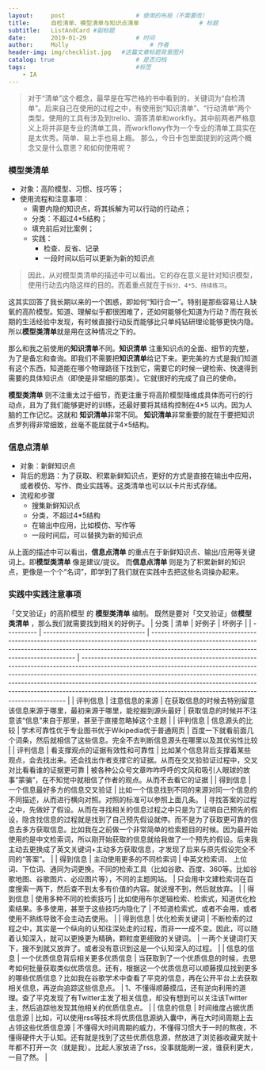 ```yaml
---
layout:     post   				    # 使用的布局（不需要改）
title:      自检清单、模型清单与知识点清单 				# 标题
subtitle:   ListAndCard #副标题
date:       2019-01-29 				# 时间
author:     Molly 						# 作者
header-img: img/checklist.jpg 	#这篇文章标题背景图片
catalog: true 						# 是否归档
tags:								#标签
    - IA
---
```

> 对于“清单”这个概念，最早是在写芒格的书中看到的，关键词为“自检清单”。后来自己在使用的过程之中，有使用到“知识清单”、“行动清单”两个类型。使用的工具有涉及到trello、滴答清单和workfly。其中前两者严格意义上将并非是专业的清单工具，而workflowy作为一个专业的清单工具实在是太优秀。简单、易上手也易上瘾。
那么，今日卡包里面提到的这两个概念又是什么意思？和如何使用呢？


### 模型类清单

* 对象：高阶模型、习惯、技巧等；
* 使用流程和注意事项：
  * 需要内隐的知识点，将其拆解为可以行动的行动点；
  * 分类：不超过4*5结构；
  * 填充前后对比案例；
  * 实践：
    * 检查、反省、记录
    * 一段时间以后可以更新为新的知识点

> 因此，从对模型类清单的描述中可以看出。它的存在意义是针对知识模型，使用行动去内隐这样的目的。而着重点就在于``拆分、4*5、持续练习``。

这其实回答了我长期以来的一个困惑，即如何“知行合一”。特别是那些容易让人缺氧的高阶模型。知道、理解似乎都很困难了，还如何能够化知道为行动？而在我长期的生活经验中发现，有时候直接行动反而能够比只单纯钻研理论能够更快内隐。所以**模型类清单**就是用在这种情况之下的。

那么和我之前使用的**知识清单**不同。**知识清单** 注重知识点的全面、细节的完整，为了是备忘和查询。即我们不需要把**知识清单**给记下来。更完美的方式是我们知道有这个东西，知道能在哪个物理路径下找到它，需要它的时候一键检索、快速得到需要的具体知识点（即使是非常细的那类）。它就很好的完成了自己的使命。

**模型类清单** 则不注重太过于细节，而更注重于将高阶模型降维成具体而可行的行动点，且为了我们能够更好的训练，还最好要将其结构控制在4×5 以内。因为人脑的工作记忆。这就和 **知识清单**非常不同。  **知识清单**非常重要的就在于要把知识点罗列得非常细致，丝毫不能屈就于4×5结构。

### 信息点清单
* 对象：新鲜知识点
* 背后的思路：为了获取、积累新鲜知识点，更好的方式是直接在输出中应用，或者模仿、写作、商业实践等。这类清单也可以以卡片形式存储。
* 流程和步骤
  * 搜集新鲜知识点
  * 分类，不超过4*5结构
  * 在输出中应用，比如模仿、写作等
  * 一段时间后，可以替换为新的知识点

从上面的描述中可以看出，**信息点清单** 的重点在于新鲜知识点、输出/应用等关键词上。即**模型类清单** 像是建议/提议。 而**信息点清单** 则是为了积累新鲜的知识点，更像是一个个“名词”，即学到了我们就在实践中去把这些名词操办起来。



### 实践中实践注意事项
「交叉验证」的高阶模型 的 **模型类清单** 编制。
既然是要对「交叉验证」做**模型类清单** ，那么我们就需要找到相关的好例子。
| 分类       | 清单                             | 好例子                                                                                                                                                                                                             | 坏例子                                                                                                                                                                                                                                                                                                                                                                                            |
| ---------- | -------------------------------- | ------------------------------------------------------------------------------------------------------------------------------------------------------------------------------------------------------------------ | ------------------------------------------------------------------------------------------------------------------------------------------------------------------------------------------------------------------------------------------------------------------------------------------------------------------------------------------------------------------------------------------------- |
| 评判信息   | 注意信息的来源                   | 在获取信息的时候去特别留意该信息来源于哪里，最初来源于哪里，能挖掘到源头最好                                                                                                                                       | 获取信息的时候并不注意该“信息”来自于那里，甚至于直接忽略掉这个主题                                                                                                                                                                                                                                                                                                                                |
| 评判信息   | 信息源头的比较                   | 学术可靠性优于专业图书优于Wikipedia优于普通网页                                                                                                                                                                    | 百度一下就看前面几个词条，然后就相信了这些信息。完全不去判断信息源头在哪里以及其优劣性比较                                                                                                                                                                                                                                                                                                        |
| 评判信息   | 看支撑观点的证据有效性和可靠性   | 比如某个信息背后支撑着某些观点，会去找出来。还会找出作者支撑它的证据。从而在交叉验验证过程中，交叉对比看看谁的证据更可靠                                                                                           | 被各种公众号文章咋咋呼呼的文风和吸引人眼球的故事“蒙骗”，在不知觉中就相信了作者的观点。从而不去看它的证据                                                                                                                                                                                                                                                                                          |
| 得到信息   | 一个信息最好多方的信息交叉验证   | 比如一个信息找到不同的来源对同一个信息的不同描述，从而进行横向对照。对照的标准可以参照上面几条。                                                                                                                   | 寻找答案的过程之中，先做好了假设。从而在寻找相关的信息过程之中只是为了证明自己预先的假设，隐含找信息的过程就是找到了自己预先假设就停。而不是为了获取更可靠的信息去多方获取信息。比如我在之前做一个非常简单的检索题目的时候。因为最开始使用的是中文检索词，所以刚开始获取的信息就给我做了一个预先的假设。后来我主动去更换成了英文关键词+主动多方获取信息，才发现了后来与原先假设完全不同的“答案”。 |
| 得到信息   | 主动使用更多的不同检索词         | 中英文检索词、            上位词、下位词、通同为词更换。不同的检索工具（比如谷歌、百度、360等。比如谷歌地图、谷歌图片、必应图片等），不同的主题网站。                                                              | 只会用中文建检索词在百度搜索一两下，然后查不到太多有价值的内容。就说搜不到，然后就放弃。                                                                                                                                                                                                                                                                                                          |
| 得到信息   | 使用多种不同的检索技巧           | 比如使用布尔逻辑检索、检索式，知道优化检索结果。多多使用，甚至于这些技巧内隐化了                                                                                                                                   | 不知道检索式，或者不会用，或者使用不熟练导致不会主动去使用。                                                                                                                                                                                                                                                                                                                                      |
| 得到信息   | 优化检索关键词                   | 不断检索的过程之中，其实是一个纵向的认知往深处走的过程，而非一一成不变。因此，可以随着认知深入，就可以更换更为精确，颗粒度更细致的关键词。                                                                         | 一两个关键词打天下，搜不到就又放弃了。或者没有意识到这是一个认知深入的过程。                                                                                                                                                                                                                                                                                                                      |
| 信息的信息 | 一个优质信息背后相关更多优质信息 | 当获取到了一个优质信息的时候，去思考如何批量获取类似优质信息。还有，根据这一个优质信息可以顺藤摸瓜找到更多的哪些优质信息？比如我在谷歌学术中查看了平克的信息，再在公开平台上去获取相关信息，再逆向追踪这些信息点。 | 1、不懂得顺藤摸瓜，还有逆向利用的道理。查了平克发现了有Twitter主发了相关信息，却没有想到可以关注该Twitter主，然后追踪他发现其他相关的优质信息点。                                                                                                                                                                                                                                                 |
| 信息的信息           |   时间维度占据优质信息源                               |     比如，可以使用rss等技术将优质信息源纳入囊中，再在大时间周期上去占领这些优质信息源                                                                                                                                                                                                               |                                                          不懂得大时间周期的威力，不懂得习惯大于一时的熬夜，不懂得硬件大于认知。还有就是找到了这些优质信息源，然放进了浏览器收藏夹就十年都不打开一次（就是我）。比起人家放进了rss，没事就能刷一波，谁获利更大，一目了然。                                                                                                                                                                                                                                                                                                                                         |
